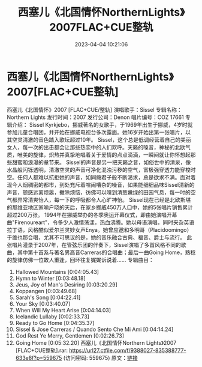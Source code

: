 ﻿---
title: 西塞儿《北国情怀NorthernLights》2007FLAC+CUE整轨
date: 2023-04-04 10:21:06
categories: 外语音乐
tags: 外语音乐
---
# 西塞儿《北国情怀NorthernLights》2007[FLAC+CUE整轨]

西塞儿《北国情怀》2007 [FLAC+CUE/整轨]
演唱歌手：Sissel
专辑名称：Northern Lights
发行时间：2007
发行公司：Denon
唱片编号：COZ 17661
专辑介绍：
Sissel
Kyrkjebo，挪威著名的女歌手，于1969年出生于挪威，4岁时就参加儿童合唱团，并开始在挪威电视台多次露面。她16岁开始出第一张唱片，以其空灵清澈的音色踏入歌坛超过10年。
Sissel，这个总是低调经营着自己的美丽女人，每一次的出击都会让那些热恋中的人们欢呼。天籁的嗓音，神秘的北欧气质，唯美的旋律，炽热并真挚地唱着关于爱情的点点滴滴，一瞬间就让你怀想起那些甜蜜和浪漫的章节来。
Sissel的声音是另一把天籁之音，如俗世中的清泉，像水晶般闪铄透明，清澈空灵的声音可净化混浊污秽的空气，富极强穿透力能穿梭时空。任何人都难以抗拒她的声音，如同瘾君子般不断渴求，总是欲求不满。面对着现今人烟稠密的都市，到处充斥着喧闹嘈杂的噪音，如果能细细品味Sissel清新的声音，顿感远离烦嚣，撇除烦恼，彷佛可以嗅到清葱嫩绿的田园气息，每一吋的空气都异常清爽怡人，每一下的呼吸都令人心旷神怡。
Sissel现在已经是北欧斯堪的那维亚地区家喻户晓的天后，在家乡挪威450万人口中，她的5张唱片销售累计超过200万张。
1994年在挪威举办的冬季奥运开幕仪式，即由她演唱开幕曲"Firenoureart"，令多少人激情荡漾，热血沸腾。她以母语演唱，同时夹杂英语拉丁语，风格酷似爱尔兰灵妙女声Enya。她曾应邀和多明哥（Placidoomingo）于维也那合唱，尤其不可思议的是，她的音乐融合古典、福音、爵士与流行。
此张唱片灌录于2007年，在管弦乐团的伴奏下，Sissel演唱了多首风格不同的歌曲，其中第十首系与著名男高音Carreras的合唱曲；最后一曲Going
Home，熟稔的旋律仿佛一位故人重逢，回环往复娓娓诉说着……
专辑曲目：
01. Hallowed Mountains [0:04:05.43]
02. Hymn to Winter [0:03:48.18]
03. Jeus, Joy of Man's Desiring [0:03:20.29]
04. Koppangen [0:03:49.68]
05. Sarah's Song [0:04:22.41]
06. Your Sky [0:03:40.07]
07. When Will My Heart Arise [0:04:14.03]
08. Icelandic Lullaby [0:02:33.73]
09. Ready to Go Home [0:04:35.37]
10. Sissel & Jose Carreras / Quando Sento Che Mi Ami
[0:04:14.24]
11. God Rest Ye Merry, Gentlemen [0:02:26.73]
12. Going Home [0:05:32.20]
西塞儿《北国情怀Northern Lights》2007 [FLAC+CUE整轨].rar: https://url27.ctfile.com/f/9388027-835388777-633e8f?p=559675
(访问密码: 559675)
原文：[链接](https://blog.sina.com.cn/s/blog_1647c7e76010311ae.html)